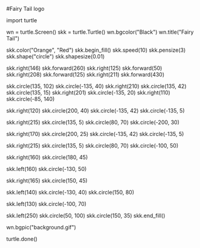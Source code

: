 #Fairy Tail logo

import turtle

wn = turtle.Screen()
skk = turtle.Turtle()
wn.bgcolor("Black")
wn.title("Fairy Tail")

skk.color("Orange", "Red")
skk.begin_fill()
skk.speed(10)
skk.pensize(3)
skk.shape("circle")
skk.shapesize(0.01)

skk.right(146)
skk.forward(260)
skk.right(125)
skk.forward(50)
skk.right(208)
skk.forward(125)
skk.right(211)
skk.forward(430)

skk.circle(135, 102)
skk.circle(-135, 40)
skk.right(210)
skk.circle(135, 42)
skk.circle(135, 15)
skk.right(201)
skk.circle(-135, 20)
skk.right(110)
skk.circle(-85, 140)

skk.right(120)
skk.circle(200, 40)
skk.circle(-135, 42)
skk.circle(-135, 5)

skk.right(215)
skk.circle(135, 5)
skk.circle(80, 70)
skk.circle(-200, 30)

skk.right(170)
skk.circle(200, 25)
skk.circle(-135, 42)
skk.circle(-135, 5)

skk.right(215)
skk.circle(135, 5)
skk.circle(80, 70)
skk.circle(-100, 50)

skk.right(160)
skk.circle(180, 45)

skk.left(160)
skk.circle(-130, 50)

skk.right(165)
skk.circle(150, 45)

skk.left(140)
skk.circle(-130, 40)
skk.circle(150, 80)

skk.left(130)
skk.circle(-100, 70)

skk.left(250)
skk.circle(50, 100)
skk.circle(150, 35)
skk.end_fill()

wn.bgpic("background.gif")

turtle.done()
